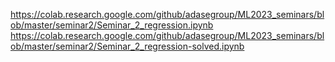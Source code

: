 https://colab.research.google.com/github/adasegroup/ML2023_seminars/blob/master/seminar2/Seminar_2_regression.ipynb
https://colab.research.google.com/github/adasegroup/ML2023_seminars/blob/master/seminar2/Seminar_2_regression-solved.ipynb
